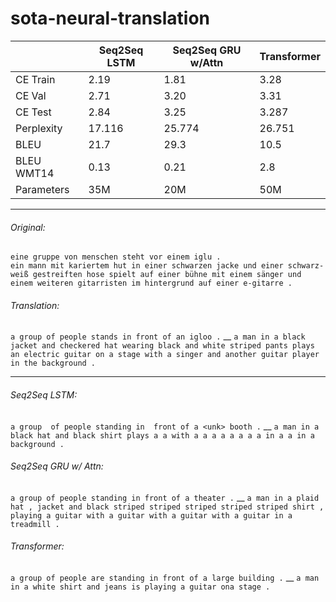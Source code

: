 # sota-neural-translation

|            | Seq2Seq LSTM | Seq2Seq GRU w/Attn | Transformer |
|------------|--------------|--------------------|-------------|
| CE Train   | 2.19         | 1.81               | 3.28        |
| CE Val     | 2.71         | 3.20               | 3.31        |
| CE Test    | 2.84         | 3.25               | 3.287       |
| Perplexity | 17.116       | 25.774             | 26.751      |
| BLEU       | 21.7         | 29.3               | 10.5        |
| BLEU WMT14 | 0.13         | 0.21               | 2.8         |
| Parameters | 35M          | 20M                | 50M         |			

---

###### Original:
`eine gruppe von menschen steht vor einem iglu .`\
`ein mann mit kariertem hut in einer schwarzen jacke und einer schwarz-weiß gestreiften hose spielt auf einer bühne mit einem sänger und einem weiteren gitarristen im hintergrund auf einer e-gitarre .`

###### Translation:
`a group of people stands in front of an igloo .` __
`a man in a black jacket and checkered hat wearing black and white striped pants plays an electric guitar on a stage with a singer and another guitar player in the background .`

---

###### Seq2Seq LSTM:
`a group  of people standing in  front of a <unk> booth .` __
`a man in a black hat and black shirt plays a a with a a a a a a a a in a a in a background .`

###### Seq2Seq GRU w/ Attn:
`a group of people standing in front of a theater .` __
`a man in a plaid hat , jacket and black striped striped striped striped striped shirt , playing a guitar with a guitar with a guitar with a guitar in a treadmill .`
###### Transformer:
`a group of people are standing in front of a large building .` __
`a man in a white shirt and jeans is playing a guitar ona stage .`
